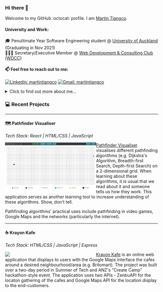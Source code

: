 ### Hi there 👋

Welcome to my GitHub :octocat: profile. I am [Martin Tiangco](https://www.linkedin.com/in/martintiangco).

#### University and Work:

🎓 Penultimate Year Software Engineering student @ [University of Auckland](https://www.auckland.ac.nz/en.html) (Graduating in Nov 2021)  
👨🏼‍💻 Secretary/Executive Member @ [Web Development & Consulting Club (WDCC)](https://www.wdcc.co.nz/)

#### 📫 Feel free to reach out to me:
[![Linkedin: martintiangco](https://img.shields.io/badge/-martintiangco-blue?style=flat-square&logo=Linkedin&logoColor=white&link=https://www.linkedin.com/in/martintiangco/)](https://www.linkedin.com/in/martintiangco/) [![Gmail: martintiangco](https://img.shields.io/badge/-martintiangco-red?style=flat-square&logo=Gmail&logoColor=white&link=mailto:martintiangco@gmail.com)](mailto:martintiangco@gmail.com)

<details>

<summary>Click to find out more about me...</summary>

```javascript
const martin = {
  pronouns: "he" | "him",
  code: [Java, JavaScript, HTML, CSS],
  tools: [React, Node, SQL, AWS, GitHub],
  currentProject: "Currently working on my personal portfolio, honing my skills in React along the way.",
};
```

</details>
 
### 💻 Recent Projects
---
#### 🗺️ Pathfinder Visualiser
*Tech Stack: React | HTML/CSS | JavaScript*

<a href="https://martintiangco.github.io/Pathfinder-Visualiser/">
	<img align="left" src="https://github.com/MartinTiangco/Pathfinder-Visualiser/blob/master/img/demo.PNG" width="300">
</a>

[Pathfinder Visualiser](https://github.com/MartinTiangco/Pathfinder-Visualiser) visualises different pathfinding algorithms (e.g. Dijkstra's Algorithm, Breadth-first Search, Depth-first Search) on a 2-dimensional grid. When learning about these algorithms, it is usual that we read about it and someone tells us how they work. This application serves as another learning tool to increase understanding of these algorithms. Show, don't tell.

Pathfinding algorithms' practical uses include pathfinding in video games, Google Maps and the networks (particularly the internet).

---

#### ☕ Krayon Kafe
*Tech Stack: HTML/CSS | JavaScript | Express*

<a href="https://krayon-kafe.herokuapp.com/">
	<img align="left" src="https://github.com/MartinTiangco/Krayon-Kafe/blob/master/readmeImages/websiteOnHeroku.PNG" width="300">
</a>

[Krayon Kafe](https://github.com/MartinTiangco/Krayon-Kafe/) is an online web application that displays to users with the Google Maps interface the cafes around a desired neighbourhood/area (e.g. Britomart). The project was built over a two-day period in Summer of Tech and ANZ's "Create Camp" hackathon-style event. The application uses two APIs - ZenbuAPI for the locaton gathering of the cafes and Google Maps API for the location display to the end-customers.

<!--
**MartinTiangco/MartinTiangco** is a ✨ _special_ ✨ repository because its `README.md` (this file) appears on your GitHub profile.

Here are some ideas to get you started:

- 🔭 I’m currently working on ...
- 🌱 I’m currently learning ...
- 👯 I’m looking to collaborate on ...
- 🤔 I’m looking for help with ...
- 💬 Ask me about ...
- 📫 How to reach me: ...
- 😄 Pronouns: ...
- ⚡ Fun fact: ...
-->


